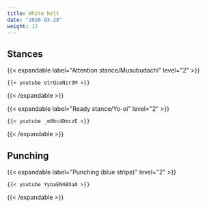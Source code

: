 ```yaml
---
title: White belt
date: "2020-03-28"
weight: 12
---
```


## Stances

{{< expandable label="Attention stance/Musubudachi" level="2" >}}

    {{< youtube otrQceNzr3M >}}

{{< /expandable >}}


{{< expandable label="Ready stance/Yo-oi" level="2" >}}

    {{< youtube _m0bc4DmczE >}}

{{< /expandable >}}


## Punching

{{< expandable label="Punching (blue stripe)" level="2" >}}

    {{< youtube YyoaEN4BXaA >}}

{{< /expandable >}}




